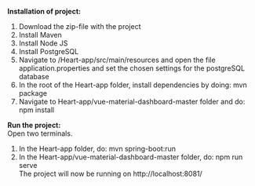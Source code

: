 **Installation of project:**
1. Download the zip-file with the project
2. Install Maven
3. Install Node JS
4. Install PostgreSQL
5. Navigate to /Heart-app/src/main/resources and open the file application.properties and set the chosen settings for the postgreSQL database
6. In the root of the Heart-app folder, install dependencies by doing:  mvn package
7. Navigate to Heart-app/vue-material-dashboard-master folder and do: npm install

**Run the project:**<br/> Open two terminals.
1. In the Heart-app folder, do:   mvn spring-boot:run
2. In the Heart-app/vue-material-dashboard-master folder, do:   npm run serve<br /> The project will now be running on http://localhost:8081/
